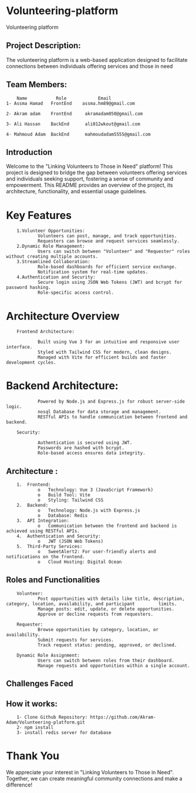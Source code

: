 # Volunteering-platform
Volunteering platform

## Project Description:
The volunteering platform is a web-based application designed to facilitate connections between individuals offering services and those in need

## Team Members:
        Name           Role            Email
    1- Assma Hamad   FrontEnd    assma.hm89@gmail.com

    2- Akram adam    FrontEnd     akramadam050@gmail.com

    3- Ali Hassan    BackEnd      ali012wkout@gmail.com

    4- Mahmoud Adam  BackEnd      mahmoudadam5555@gmail.com

## Introduction
Welcome to the "Linking Volunteers to Those in Need" platform! This project is designed to bridge the gap between volunteers offering services and individuals seeking support, fostering a sense of community and empowerment. This README provides an overview of the project, its architecture, functionality, and essential usage guidelines.

# Key Features
        1.Volunteer Opportunities:
                Volunteers can post, manage, and track opportunities.
                Requesters can browse and request services seamlessly.
        2.Dynamic Role Management:
                Users can switch between "Volunteer" and "Requester" roles without creating multiple accounts.
        3.Streamlined Collaboration:
                Role-based dashboards for efficient service exchange.
                Notification system for real-time updates.
        4.Authentication and Security:
                Secure login using JSON Web Tokens (JWT) and bcrypt for password hashing.
                Role-specific access control.

# Architecture Overview

        Frontend Architecture:

                Built using Vue 3 for an intuitive and responsive user interface.
                Styled with Tailwind CSS for modern, clean designs.
                Managed with Vite for efficient builds and faster development cycles.

# Backend Architecture:

                Powered by Node.js and Express.js for robust server-side logic.
                nosql Database for data storage and management.
                RESTful APIs to handle communication between frontend and backend.

        Security:

                Authentication is secured using JWT.
                Passwords are hashed with bcrypt.
                Role-based access ensures data integrity.

## Architecture :
        1.	Frontend:
                o	Technology: Vue 3 (JavaScript Framework)
                o	Build Tool: Vite
                o	Styling: Tailwind CSS
        2.	Backend:
                o	Technology: Node.js with Express.js
                o	Database: Redis
        3.	API Integration:
                o	Communication between the frontend and backend is achieved using RESTful APIs.
        4.	Authentication and Security:
                o	JWT (JSON Web Tokens)
        5.	Third-Party Services:
                o	SweetAlert2: For user-friendly alerts and notifications on the frontend.
                o	Cloud Hosting: Digital Ocean

## Roles and Functionalities
        Volunteer:
                Post opportunities with details like title, description, category, location, availability, and participant         limits.
                Manage posts: edit, update, or delete opportunities.
                Approve or decline requests from requesters.

        Requester:
                Browse opportunities by category, location, or availability.
                Submit requests for services.
                Track request status: pending, approved, or declined.

        Dynamic Role Assignment:
                Users can switch between roles from their dashboard.
                Manage requests and opportunities within a single account.
## Challenges Faced
                
## How it works:
        1- Clone Github Repository: https://github.com/Akram-Adam/Volunteering-platform.git
        2- npm install
        3- install redis server for database

# Thank You
We appreciate your interest in "Linking Volunteers to Those in Need". Together, we can create meaningful community connections and make a difference!
